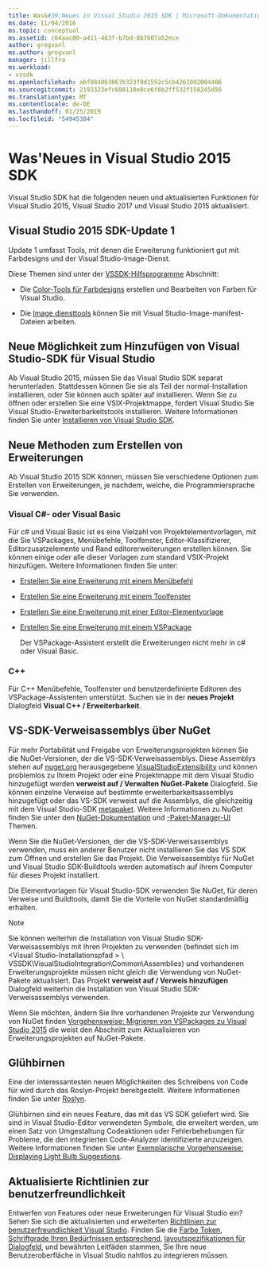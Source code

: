 ```yaml
---
title: Was&#39;Neues in Visual Studio 2015 SDK | Microsoft-Dokumentation
ms.date: 11/04/2016
ms.topic: conceptual
ms.assetid: c64aac80-a411-463f-b7bd-8b7607a52ece
author: gregvanl
ms.author: gregvanl
manager: jillfra
ms.workload:
- vssdk
ms.openlocfilehash: abf0840b3067b323f9d1552c5cb4261002004406
ms.sourcegitcommit: 2193323efc608118e0ce6f6b2ff532f158245d56
ms.translationtype: MT
ms.contentlocale: de-DE
ms.lasthandoff: 01/25/2019
ms.locfileid: "54945384"
---
```

# <a name="what39s-new-in-the-visual-studio-2015-sdk"></a>Was&#39;Neues in Visual Studio 2015 SDK
Visual Studio SDK hat die folgenden neuen und aktualisierten Funktionen für Visual Studio 2015, Visual Studio 2017 und Visual Studio 2015 aktualisiert.  
  
## <a name="vs-2015-sdk-update-1"></a>Visual Studio 2015 SDK-Update 1  
 Update 1 umfasst Tools, mit denen die Erweiterung funktioniert gut mit Farbdesigns und der Visual Studio-Image-Dienst.  
  
 Diese Themen sind unter der [VSSDK-Hilfsprogramme](../extensibility/internals/vssdk-utilities.md) Abschnitt:  
  
-   Die [Color-Tools für Farbdesigns](../extensibility/internals/color-theming-tools.md) erstellen und Bearbeiten von Farben für Visual Studio.  
  
-   Die [Image diensttools](../extensibility/internals/image-service-tools.md) können Sie mit Visual Studio-Image-manifest-Dateien arbeiten.  
  
## <a name="new-way-to-add-the-visual-studio-sdk-to-visual-studio"></a>Neue Möglichkeit zum Hinzufügen von Visual Studio-SDK für Visual Studio  
 Ab Visual Studio 2015, müssen Sie das Visual Studio SDK separat herunterladen. Stattdessen können Sie sie als Teil der normal-Installation installieren, oder Sie können auch später auf installieren. Wenn Sie zu öffnen oder erstellen Sie eine VSIX-Projektmappe, fordert Visual Studio Sie Visual Studio-Erweiterbarkeitstools installieren. Weitere Informationen finden Sie unter [Installieren von Visual Studio SDK](../extensibility/installing-the-visual-studio-sdk.md).  
  
## <a name="new-ways-of-creating-extensions"></a>Neue Methoden zum Erstellen von Erweiterungen  
 Ab Visual Studio 2015 SDK können, müssen Sie verschiedene Optionen zum Erstellen von Erweiterungen, je nachdem, welche, die Programmiersprache Sie verwenden.  
  
### <a name="visual-c-and-visual-basic"></a>Visual C#- oder Visual Basic  
 Für c# und Visual Basic ist es eine Vielzahl von Projektelementvorlagen, mit die Sie VSPackages, Menübefehle, Toolfenster, Editor-Klassifizierer, Editorzusatzelemente und Rand editorerweiterungen erstellen können. Sie können einige oder alle dieser Vorlagen zum standard VSIX-Projekt hinzufügen. Weitere Informationen finden Sie unter:  
  
-   [Erstellen Sie eine Erweiterung mit einem Menübefehl](../extensibility/creating-an-extension-with-a-menu-command.md)  
  
-   [Erstellen Sie eine Erweiterung mit einem Toolfenster](../extensibility/creating-an-extension-with-a-tool-window.md)  
  
-   [Erstellen Sie eine Erweiterung mit einer Editor-Elementvorlage](../extensibility/creating-an-extension-with-an-editor-item-template.md)  
  
-   [Erstellen Sie eine Erweiterung mit einem VSPackage](../extensibility/creating-an-extension-with-a-vspackage.md)  
  
     Der VSPackage-Assistent erstellt die Erweiterungen nicht mehr in c# oder Visual Basic.  
  
### <a name="c"></a>C++  
 Für C++ Menübefehle, Toolfenster und benutzerdefinierte Editoren des VSPackage-Assistenten unterstützt. Suchen sie in der **neues Projekt** Dialogfeld **Visual C++ / Erweiterbarkeit**.  
  
## <a name="vs-sdk-reference-assemblies-via-nuget"></a>VS-SDK-Verweisassemblys über NuGet  
 Für mehr Portabilität und Freigabe von Erweiterungsprojekten können Sie die NuGet-Versionen, der die VS-SDK-Verweisassemblys. Diese Assemblys stehen auf [nuget.org](http://www.nuget.org) herausgegebene [VisualStudioExtensibility](http://www.nuget.org/profiles/VisualStudioExtensibility) und können problemlos zu Ihrem Projekt oder eine Projektmappe mit dem Visual Studio hinzugefügt werden **verweist auf / Verwalten NuGet-Pakete** Dialogfeld. Sie können einzelne Verweise auf bestimmte erweiterbarkeitsassemblys hinzugefügt oder das VS-SDK verweist auf die Assemblys, die gleichzeitig mit dem Visual Studio-SDK [metapaket](http://www.nuget.org/packages/VSSDK_Reference_Assemblies). Weitere Informationen zu NuGet finden Sie unter den [NuGet-Dokumentation](/NuGet) und [-Paket-Manager-UI](/NuGet/Tools/Package-Manager-UI) Themen.  
  
 Wenn Sie die NuGet-Versionen, der die VS-SDK-Verweisassemblys verwenden, muss ein anderer Benutzer nicht installieren Sie das VS SDK zum Öffnen und erstellen Sie das Projekt.  Die Verweisassemblys für NuGet und Visual Studio SDK-Buildtools werden automatisch auf ihrem Computer für dieses Projekt installiert.  
  
 Die Elementvorlagen für Visual Studio-SDK verwenden Sie NuGet, für deren Verweise und Buildtools, damit Sie die Vorteile von NuGet standardmäßig erhalten.  
  
> [!NOTE]
>  Sie können weiterhin die Installation von Visual Studio SDK-Verweisassemblys mit Ihren Projekten zu verwenden (befindet sich im \<Visual Studio-Installationspfad > \ VSSDK\VisualStudioIntegration\Common\Assemblies) und vorhandenen Erweiterungsprojekte müssen nicht gleich die Verwendung von NuGet-Pakete aktualisiert.  Das Projekt **verweist auf / Verweis hinzufügen** Dialogfeld weiterhin die Installation von Visual Studio SDK-Verweisassemblys verwenden.  
>   
>  Wenn Sie möchten, ändern Sie Ihre vorhandenen Projekte zur Verwendung von NuGet finden [Vorgehensweise: Migrieren von VSPackages zu Visual Studio 2015](../extensibility/how-to-migrate-extensibility-projects-to-visual-studio-2015.md) die weist den Abschnitt zum Aktualisieren von Erweiterungsprojekten auf NuGet-Pakete.  
  
## <a name="light-bulbs"></a>Glühbirnen  
 Eine der interessantesten neuen Möglichkeiten des Schreibens von Code für wird durch das Roslyn-Projekt bereitgestellt. Weitere Informationen finden Sie unter [Roslyn](https://github.com/dotnet/Roslyn).  
  
 Glühbirnen sind ein neues Feature, das mit das VS SDK geliefert wird. Sie sind in Visual Studio-Editor verwendeten Symbole, die erweitert werden, um einen Satz von Umgestaltung Codeaktionen oder Fehlerbehebungen für Probleme, die den integrierten Code-Analyzer identifizierte anzuzeigen. Weitere Informationen finden Sie unter [Exemplarische Vorgehensweise: Displaying Light Bulb Suggestions](../extensibility/walkthrough-displaying-light-bulb-suggestions.md).  
  
## <a name="updated-user-experience-guidelines"></a>Aktualisierte Richtlinien zur benutzerfreundlichkeit  
 Entwerfen von Features oder neue Erweiterungen für Visual Studio ein? Sehen Sie sich die aktualisierten und erweiterten [Richtlinien zur benutzerfreundlichkeit Visual Studio](../extensibility/ux-guidelines/visual-studio-user-experience-guidelines.md).  Finden Sie die [Farbe Token](../extensibility/ux-guidelines/shared-colors-for-visual-studio.md), [Schriftgrade Ihren Bedürfnissen entsprechend](../extensibility/ux-guidelines/fonts-and-formatting-for-visual-studio.md), [layoutspezifikationen für Dialogfeld](../extensibility/ux-guidelines/layout-for-visual-studio.md), und bewährten Leitfäden stammen, Sie Ihre neue Benutzeroberfläche in Visual Studio nahtlos zu integrieren müssen.
